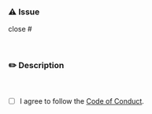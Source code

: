 <!-- markdownlint-disable MD041 -->

### ⚠️ Issue

close #

<br />

### ✏️ Description

<!--
A clear and concise description
  - Why did you make this change?
  - Please describe how this method is better than others.
-->

<br />

- [ ] I agree to follow the [Code of Conduct].

[Code of Conduct]: https://github.com/5ouma/opml-generator/blob/main/.github/CODE_OF_CONDUCT.md
